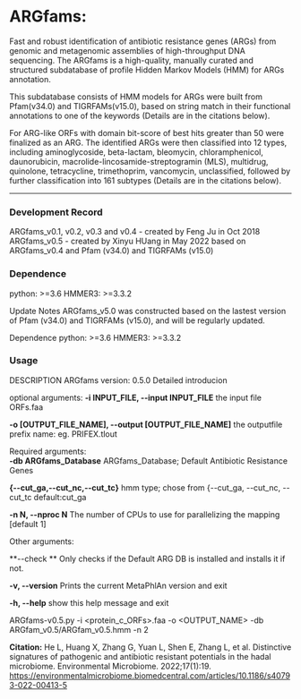# ARGfams: 

Fast and robust identification of antibiotic resistance genes (ARGs) from genomic and metagenomic assemblies of high-throughput DNA sequencing. The ARGfams is a high-quality, manually curated and structured subdatabase of profile Hidden Markov Models (HMM) for ARGs annotation.

This subdatabase consists of HMM models for ARGs  were built from Pfam(v34.0) and TIGRFAMs(v15.0), based on string match in their functional annotations to one of the keywords (Details are in the citations below).

For ARG-like ORFs with domain bit-score of best hits greater than 50 were finalized as an ARG. The identified ARGs were then classified into 12 types, including aminoglycoside, beta-lactam, bleomycin, chloramphenicol, daunorubicin, macrolide-lincosamide-streptogramin (MLS), multidrug, quinolone, tetracycline, trimethoprim, vancomycin, unclassified, followed by further classification  into 161 subtypes (Details are in the citations below).

---

### Development Record

ARGfams_v0.1, v0.2, v0.3 and v0.4 - created by Feng Ju in Oct 2018
ARGfams_v0.5 - created by Xinyu HUang in May 2022 based on ARGfams_v0.4 and Pfam (v34.0) and TIGRFAMs (v15.0)


### Dependence

python: >=3.6
HMMER3: >=3.3.2


Update Notes
ARGfams_v5.0 was constructed based on the lastest version of Pfam (v34.0) and TIGRFAMs (v15.0), and will be regularly updated.

Dependence
python: >=3.6
HMMER3: >=3.3.2

### Usage
DESCRIPTION ARGfams version: 0.5.0 Detailed introducion

optional arguments:
**-i INPUT_FILE, --input INPUT_FILE**
the input file ORFs.faa  

**-o [OUTPUT_FILE_NAME], --output [OUTPUT_FILE_NAME]**
the outputfile prefix name: eg. PRIFEX.tlout  

Required arguments:  
**-db ARGfams_Database**
ARGfams_Database; Default Antibiotic Resistance Genes  

**{--cut_ga,--cut_nc,--cut_tc}**
hmm type; chose from {--cut_ga, --cut_nc, --cut_tc default:cut_ga  

**-n N, --nproc N**
The number of CPUs to use for parallelizing the mapping [default 1]  

Other arguments:  

**--check **
Only checks if the Default ARG DB is installed and installs it if not.  

**-v, --version**
Prints the current MetaPhlAn version and exit  

**-h, --help**
show this help message and exit


ARGfams-v0.5.py -i <protein_c_ORFs>.faa -o <OUTPUT_NAME> -db ARGfam_v0.5/ARGfam_v0.5.hmm -n 2



**Citation:** He L, Huang X, Zhang G, Yuan L, Shen E, Zhang L, et al. Distinctive signatures of pathogenic and antibiotic resistant potentials in the hadal microbiome. Environmental Microbiome. 2022;17(1):19. https://environmentalmicrobiome.biomedcentral.com/articles/10.1186/s40793-022-00413-5
